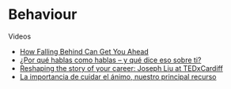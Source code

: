 # Behaviour

Videos
- [How Falling Behind Can Get You Ahead](https://www.youtube.com/watch?v=BQ2_BwqcFsc)  
- [¿Por qué hablas como hablas – y qué dice eso sobre ti?](https://www.youtube.com/watch?v=wquD47mWOIs&t=24s)  
- [Reshaping the story of your career: Joseph Liu at TEDxCardiff](https://www.youtube.com/watch?v=OGpVOSPqboc)  
- [La importancia de cuidar el ánimo, nuestro principal recurso](https://www.youtube.com/watch?v=UhgM4d0QQtw)